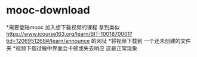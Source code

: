# mooc-download
*需要登陆mooc 加入想下载视频的课程 拿到类似 https://www.icourse163.org/learn/BIT-1001870001?tid=1206951268#/learn/announce 的网址
*将视频下载到 一个还未创建的文件夹 
*视频下载过程中界面会卡顿或失去响应 这是正常现象
